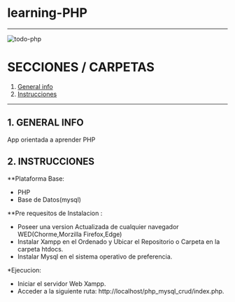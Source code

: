 # learning-PHP

---

![todo-php](https://user-images.githubusercontent.com/65297719/114050198-598a2080-988c-11eb-974f-2ec36d0f9a4c.jpg)

# SECCIONES / CARPETAS

1. [ General info](#general-info)
2. [ Instrucciones](#instrucciones)

---

## 1. GENERAL INFO

App orientada a aprender PHP

## 2. INSTRUCCIONES

\*\*Plataforma Base:

- PHP
- Base de Datos(mysql)

\*\*Pre requesitos de Instalacion :

- Poseer una version Actualizada de cualquier navegador WED(Chorme,Morzilla
  Firefox,Edge)
- Instalar Xampp en el Ordenado y Ubicar el Repositorio o Carpeta en la carpeta
  htdocs.
- Instalar Mysql en el sistema operativo de preferencia.

\*Ejecucion:

- Iniciar el servidor Web Xampp.
- Acceder a la siguiente ruta: http://localhost/php_mysql_crud/index.php.
